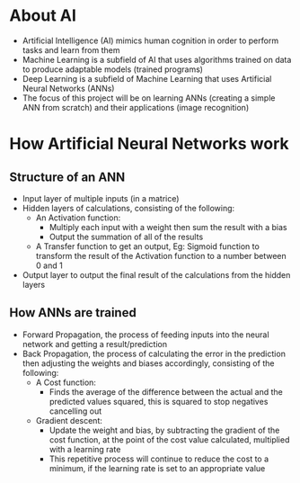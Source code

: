 # About AI
- Artificial Intelligence (AI) mimics human cognition in order to perform tasks and learn from them
- Machine Learning is a subfield of AI that uses algorithms trained on data to produce adaptable models (trained programs)
- Deep Learning is a subfield of Machine Learning that uses Artificial Neural Networks (ANNs)
- The focus of this project will be on learning ANNs (creating a simple ANN from scratch) and their applications (image recognition)

# How Artificial Neural Networks work
## Structure of an ANN
- Input layer of multiple inputs (in a matrice)
- Hidden layers of calculations, consisting of the following:
  - An Activation function:
    - Multiply each input with a weight then sum the result with a bias
    - Output the summation of all of the results
  - A Transfer function to get an output, Eg: Sigmoid function to transform the result of the Activation function to a number between 0 and 1
- Output layer to output the final result of the calculations from the hidden layers
## How ANNs are trained
- Forward Propagation, the process of feeding inputs into the neural network and getting a result/prediction
- Back Propagation, the process of calculating the error in the prediction then adjusting the weights and biases accordingly, consisting of the following:
  - A Cost function:
    - Finds the average of the difference between the actual and the predicted values squared, this is squared to stop negatives cancelling out
  - Gradient descent:
    - Update the weight and bias, by subtracting the gradient of the cost function, at the point of the cost value calculated, multiplied with a learning rate
    - This repetitive process will continue to reduce the cost to a minimum, if the learning rate is set to an appropriate value